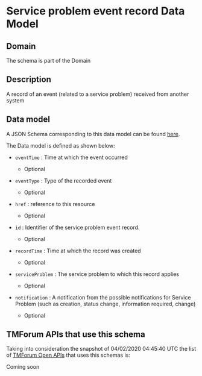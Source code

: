 # Service problem event record Data Model

## Domain

The  schema is part of the  Domain

## Description

A record of an event (related to a service problem) received from another system

## Data model

A JSON Schema corresponding to this data model can be found
[here](https://github.com/tmforum-rand/schemas/blob/candidates/Service/ServiceProblemEventRecord.schema.json).

The Data model is defined as shown below:
- `eventTime` : Time at which the event occurred

  - Optional

- `eventType` : Type of the recorded event

  - Optional

- `href` : reference to this resource

  - Optional

- `id` : Identifier of the service problem event record.

  - Optional

- `recordTime` : Time at which the record was created

  - Optional

- `serviceProblem` : The service problem to which this record applies

  - Optional

- `notification` : A notification from the possible notifications for Service Problem (such as creation, status change, information required, change)

  - Optional





## TMForum APIs that use this schema

Taking into consideration the snapshot of 04/02/2020 04:45:40 UTC the list of [TMForum Open APIs](https://www.tmforum.org/open-apis/) that uses this schemas is:

Coming soon